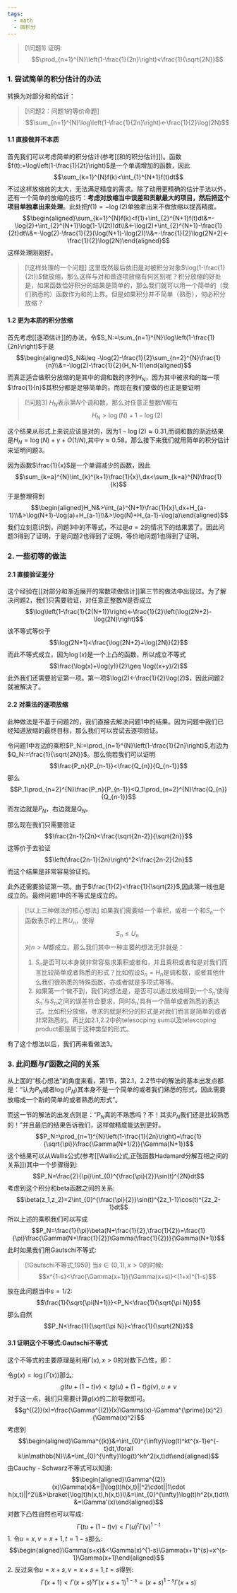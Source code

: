 ```yaml
---
tags:
  - math
  - 微积分
---
```


> [!问题1]
> 证明:$$\prod_{n=1}^{N}\left(1-\frac{1}{2n}\right)<\frac{1}{\sqrt{2N}}$$

### 1. 尝试简单的积分估计的办法

转换为对部分和的估计：

> [!问题2：问题1的等价命题]
> $$\sum_{n=1}^{N}\log\left(1-\frac{1}{2n}\right)<-\frac{1}{2}\log(2N)$$

#### 1.1 直接做并不本质

首先我们可以考虑简单的积分估计(参考[[和的积分估计]])。函数$f(t):=\log\left(1-\frac{1}{2t}\right)$是一个单调增加的函数，因此$$\sum_{k=1}^{N}f(k)<\int_{1}^{N+1}f(t)dt$$不过这样放缩放的太大，无法满足精度的需求。除了动用更精确的估计手法以外，还有一个简单的放缩的技巧：**考虑对放缩当中误差和贡献最大的项目，然后把这个项目单独拿出来处理**。此处把$f(1)=-\log(2)$单独拿出来不做放缩以提高精度。$$\begin{aligned}\sum_{k=1}^{N}f(k)<f(1)+\int_{2}^{N+1}f(t)dt&=-\log(2)+\int_{2}^{N+1}\log(1-1/(2t))dt\\&<-\log(2)+\int_{2}^{N+1}-\frac{1}{2t}dt\\&=-\log(2)-\frac{1}{2}(\log(N+1)-\log(2))\\&=-\frac{1}{2}\log(2N+2)<-\frac{1}{2}\log(2N)\end{aligned}$$这样处理刚刚好。

> [!这样处理的一个问题]
> 这里既然最后依旧是对被积分对象$\log(1-\frac{1}{2t})$做放缩，那么这样与对和做逐项放缩有何区别呢？积分放缩的好处是，如果函数恰好积分的结果是简单的，那么我们就可以用一个简单的（我们熟悉的）函数作为和的上界。但是如果积分并不简单（熟悉），何必积分放缩？

#### 1.2 更为本质的积分放缩

首先考虑[[逐项估计]]的办法，令$S_N:=\sum_{n=1}^{N}\log\left(1-\frac{1}{2n}\right)$于是$$\begin{aligned}S_N&\leq -\log(2)-\frac{1}{2}\sum_{n=2}^{N}\frac{1}{n}\\&=-\log(2)-\frac{1}{2}(H_N-1)\end{aligned}$$而真正适合做积分放缩的是其中的调和数的序列$H_{N}$，因为其中被求和的每一项$\frac{1}{n}$其积分都是足够简单的。而现在我们要做的也正是要证明

> [!问题3]
> $H_N$表示第$N$个调和数，那么对任意正整数$N$都有
> $$H_N>\log(N)+1-\log(2)$$

这个结果从形式上来说应该是对的，因为$1-\log(2)\approx 0.31$,而调和数的渐近结果是$H_N=\log(N)+\gamma+O(1/N)$,其中$\gamma \approx 0.58$。那么接下来我们就用简单的积分估计来证明问题3。

因为函数$\frac{1}{x}$是一个单调减少的函数，因此$$\sum_{k=a}^{N}\int_{k}^{k+1}\frac{1}{x}\,dx<\sum_{k=a}^{N}\frac{1}{k}$$于是整理得到$$\begin{aligned}H_N&>\int_{a}^{N+1}\frac{1}{x}\,dx+H_{a-1}\\&>\log(N+1)-\log(a)+H_{a-1}\\&>\log(N)+H_{a-1}-\log(a)\end{aligned}$$我们立刻意识到，问题3中的不等式，不过是$a=2$的情况下的结果罢了。因此问题3得到了证明，于是问题2也得到了证明，等价地问题1也得到了证明。

### 2. 一些初等的做法

#### 2.1 直接验证差分
这个经验在[[对部分和渐近展开的常数项做估计]]第三节的做法中出现过。为了解决问题2，我们只需要验证，对任意正整数$N$是否成立$$\log\left(1-\frac{1}{2(N+1)}\right)<-\frac{1}{2}\left(\log(2N+2)-\log(2N)\right)$$该不等式等价于$$\log(2N+1)<\frac{\log(2N+2)+\log(2N)}{2}$$而此不等式成立，因为$\log(x)$是一个上凸的函数，所以成立不等式$$\frac{\log(x)+\log(y)}{2}\geq \log((x+y)/2)$$此外我们还需要验证第一项。第一项$\log(2)<-\frac{1}{2}\log(2)$，因此问题2就被解决了。

#### 2.2 对乘法的逐项放缩

此种做法是不基于问题2的，我们直接去解决问题1中的结果。因为问题中我们已经知道放缩的最终目标，那么我们可以尝试去逐项验证。

令问题1中左边的乘积$P_N:=\prod_{n=1}^{N}\left(1-\frac{1}{2n}\right)$,右边为$Q_N:=\frac{1}{\sqrt{2N}}$。那么倘若我们可以证明$$\frac{P_n}{P_{n-1}}<\frac{Q_{n}}{Q_{n-1}}$$那么$$P_1\prod_{n=2}^{N}\frac{P_n}{P_{n-1}}<Q_1\prod_{n=2}^{N}\frac{Q_{n}}{Q_{n-1}}$$而左边就是$P_N$，右边就是$Q_N$。

那么现在我们只需要验证$$\frac{2n-1}{2n}<\frac{\sqrt{2n-2}}{\sqrt{2n}}$$这等价于去验证$$\left(\frac{2n-1}{2n}\right)^2<\frac{2n-2}{2n}$$
而这个结果是非常容易验证的。

此外还需要验证第一项。由于$\frac{1}{2}<\frac{1}{\sqrt{2}}$,因此第一线也是成立的。最终问题1中的不等式是成立的。

> [!以上三种做法的核心想法]
> 如果我们需要给一个乘积，或者一个和$S_n$一个函数表示的上界$U_n$，使得$$S_n\leq U_n$$对$n>M$都成立。那么我们其中一种主要的想法无非就是：
> 1. $S_n$是否可以本身就非常容易求乘积或者和，并且乘积或者和是对我们而言比较简单或者熟悉的形式？比如假设$S_n=H_n$是调和数，或者其他什么我们很熟悉的特殊函数，亦或者就是多项式等等。
> 2. 如果第一个做不到，我们的想法是，是否可以通过放缩得到一个$S_n'$使得$S_n'$与$S_n$之间的误差符合要求，同时$S_n'$具有一个简单或者熟悉的表达式。比如积分放缩，寻求的就是积分的形式是对我们而言是简单的或者非常熟悉的。再比如2.1,2.2中的telesocping sum以及telescoping product都是属于这种类型的形式。

有了这个想法以后，我们再来看做法3。
### 3. 此问题与$\Gamma$函数之间的关系

从上面的“核心想法”的角度来看，第1节，第2.1，2.2节中的解法的基本出发点都是：“认为$P_N$或者$\log(P_N)$其本身不是一个简单的或者我们熟悉的形式，因此需要放缩成一个新的简单的或者熟悉的形式”。

而这一节的解法的出发点则是：“$P_N$真的不熟悉吗？不！其实$P_N$我们还是比较熟悉的！”并且最后的结果告诉我们，这样做精度能达到更好。
$$P_N=\prod_{n=1}^{N}\left(1-\frac{1}{2n}\right)=\frac{1}{\sqrt{\pi}}\frac{\Gamma(N+1/2)}{\Gamma(N+1)}$$这个结果可以从Wallis公式(参考[[Wallis公式,正弦函数Hadamard分解互相之间的关系]])其中一个步骤得到:$$P_N=\frac{2}{\pi}\int_{0}^{\frac{\pi}{2}}\sin(t)^{2N}dt$$考虑到这个积分和beta函数之间的关系:$$\beta(z_1,z_2)=2\int_{0}^{\frac{\pi}{2}}\sin(t)^{2z_1-1}\cos(t)^{2z_2-1}dt$$所以上述的乘积我们可以写成$$P_N=\frac{1}{\pi}\beta(N+\frac{1}{2},\frac{1}{2})=\frac{1}{\pi}\frac{\Gamma(N+\frac{1}{2})\Gamma(\frac{1}{2})}{\Gamma(N+1)}$$此时如果我们用Gautschi不等式:

> [!Gautschi不等式,1959]
> 当$s\in(0,1),x>0$的时候:$$x^{1-s}<\frac{\Gamma(x+1)}{\Gamma(x+s)}<(1+x)^{1-s}$$

放在此问题当中$s=1/2$:$$\frac{1}{\sqrt{\pi(N+1)}}<P_N<\frac{1}{\sqrt{\pi N}}$$那么自然$$P_N<\frac{1}{\sqrt{\pi N}}<\frac{1}{\sqrt{2N}}$$
#### 3.1 证明这个不等式:Gautschi不等式

这个不等式的主要原理是利用$\Gamma(x),x>0$的对数下凸性，即：

令$g(x)=\log\left(\Gamma(x)\right)$那么:$$g(tu+(1-t)v)<tg(u)+(1-t)g(v),u\neq v$$对于这一点，我们只需要计算$g(x)$的二阶导数即可。$$g^{(2)}(x)=\frac{\Gamma^{(2)}(x)\Gamma(x)-\Gamma^{\prime}(x)^2}{\Gamma(x)^2}$$考虑到$$\begin{aligned}\Gamma^{(k)}&=\int_{0}^{\infty}\log(t)^kt^{x-1}e^{-t}dt,\forall k\in\mathbb{N}\\&=\int_{0}^{\infty}\log(t)^kh^2(x,t)dt\end{aligned}$$由Cauchy - Schwarz不等式可以知道:$$\begin{aligned}\Gamma^{(2)}(x)\Gamma(x)&=||\log(t)h(x,t)||^2\cdot||1\cdot h(x,t)||^2\\&>\braket{\log(t)h(x,t),h(x,t)}\\&=\int_{0}^{\infty}\log(t)h^2(x,t)dt\\&=\Gamma'(x)\end{aligned}$$对数下凸性自然也可以写成:$$\Gamma(tu+(1-t)v)<\Gamma(u)^t\Gamma(v)^{1-t}$$1.  令$u=x,v=x+1,t=1-s$那么:$$\begin{aligned}\Gamma(s+x)&<\Gamma(x)^{1-s}\Gamma(x+1)^{s}=x^{s-1}\Gamma(x+1)\end{aligned}$$2.  反过来令$u=x+s,v=x+s+1,t=s$得到:$$\Gamma(x+1)<\Gamma(x+s)^s\Gamma(x+s+1)^{1-s}=(x+s)^{1-s}\Gamma(x+s)$$